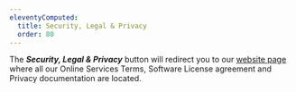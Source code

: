 ```yaml
---
eleventyComputed:
  title: Security, Legal & Privacy
  order: 80
---
```

The ***Security, Legal & Privacy*** button will redirect you to our [website page](https://devolutions.net/legal/privacy) where all our Online Services Terms, Software License agreement and Privacy documentation are located. 
